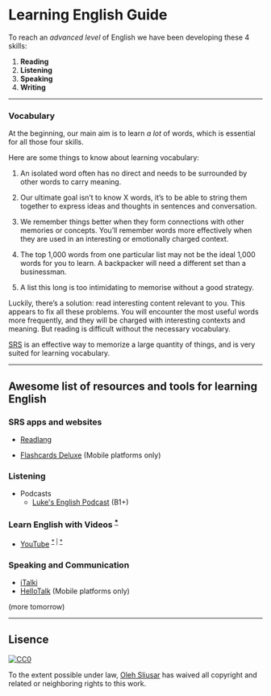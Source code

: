 # Learning English Guide




To reach an *advanced level* of English we have been developing these 4 skills:

1. **Reading**
2. **Listening**
3. **Speaking**
4. **Writing**

---

### Vocabulary

At the beginning, our main aim is to learn *a lot* of words, which is essential for all those four skills.

Here are some things to know about learning vocabulary:

1. An isolated word often has no direct and needs to be surrounded by other words to carry meaning.

2. Our ultimate goal isn’t to know X words, it’s to be able to string them together to express ideas and thoughts in sentences and conversation.

3. We remember things better when they form connections with other memories or concepts. You’ll remember words more effectively when they are used in an interesting or emotionally charged context.

4. The top 1,000 words from one particular list may not be the ideal 1,000 words for you to learn. A backpacker will need a different set than a businessman.

5. A list this long is too intimidating to memorise without a good strategy.

Luckily, there’s a solution: read interesting content relevant to you. This appears to fix all these problems. You will encounter the most useful words more frequently, and they will be charged with interesting contexts and meaning. But reading is difficult without the necessary vocabulary.

[SRS](https://en.wikipedia.org/wiki/SRS) is an effective way to memorize a large quantity of things, and is very suited for learning vocabulary.

---

## Awesome list of resources and tools for learning English

### SRS apps and websites

- [Readlang](http://readlang.com)

- [Flashcards Deluxe](http://orangeorapple.com/Flashcards/) (Mobile platforms only)



### Listening
- Podcasts
  - [Luke's English Podcast](http://teacherluke.co.uk)  (B1+)



### Learn English with Videos <sup>[*][1]</sup>

- [YouTube](https://www.youtube.com/?gl=GB) <sup>[*][2] | [*][3]</sup>



### Speaking and Communication

- [iTalki](https://www.italki.com)
- [HelloTalk](http://www.hellotalk.com)  (Mobile platforms only)


(more tomorrow)

---

## Lisence

[![CC0](http://mirrors.creativecommons.org/presskit/buttons/88x31/svg/cc-zero.svg)](https://creativecommons.org/publicdomain/zero/1.0/)

To the extent possible under law, [Oleh Sliusar](http://olehsliusar.com) has waived all copyright and related or neighboring rights to this work.

[1]: https://www.quora.com/What-is-the-best-way-to-learn-a-foreign-language-using-YouTube/answer/Oleh-Sliusar?srid=upjL5 "How To Learn With The Videos"
[2]: https://www.quora.com/What-are-good-YouTube-channels-to-learn-English-language/answer/Oleh-Sliusar?srid=upjL5 "What are good YouTube channels to learn English language?"
[3]: https://www.quora.com/What-is-the-best-way-to-filter-English-only-results-when-searching-on-Youtube/answer/Oleh-Sliusar?srid=upjL5 "How to set English as a default language on YouTube"
